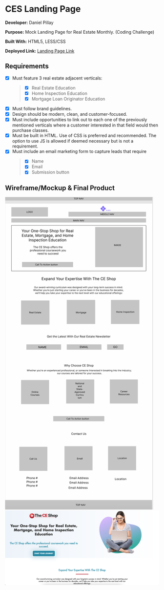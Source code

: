 # CES Landing Page

**Developer:** Daniel Pillay

**Purpose:** Mock Landing Page for Real Estate Monthly. (Coding Challenge)

**Built With:** HTML5, LESS/CSS

**Deployed Link:** [Landing Page Link](https://dpillay03.github.io/CES-landing-page/)

## Requirements

- [x] Must feature 3 real estate adjacent verticals:
  > - [x] Real Estate Education
  > - [x] Home Inspection Education
  > - [x] Mortgage Loan Originator Education
- [x] Must follow brand guidelines.
- [x] Design should be modern, clean, and customer-focused.
- [x] Must include opportunities to link out to each one of the previously mentioned verticals where a customer interested in that field would then purchase classes.
- [x] Must be built in HTML. Use of CSS is preferred and recommended. The option to use JS is allowed if deemed necessary but is not a requirement.
- [x] Must include an email marketing form to capture leads that require
  > - [x] Name
  > - [x] Email
  > - [x] Submission button

## Wireframe/Mockup & Final Product

![alt text](/assets/mockup.png "Mockup")
![alt text](/assets/page_screenshot.png "Page Screenshot")
